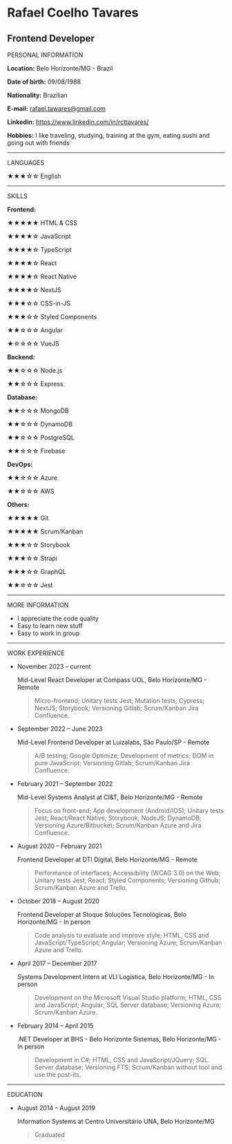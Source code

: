 # Rafael Coelho Tavares

## Frontend Developer

PERSONAL INFORMATION

**Location:** Belo Horizonte/MG - Brazil

**Date of birth:** 09/08/1988

**Nationality:** Brazilian

**E-mail:** rafael.tawares@gmail.com

**Linkedin:** https://www.linkedin.com/in/rcttavares/

**Hobbies:** I like traveling, studying, training at the gym, eating sushi and going out with friends

---

LANGUAGES

★★★☆☆ English

---

SKILLS

**Frontend:**

★★★★★ HTML & CSS

★★★★☆ JavaScript

★★★★☆ TypeScript

★★★★☆ React

★★★★☆ React Native

★★★★☆ NextJS

★★★☆☆ CSS-in-JS

★★★☆☆ Styled Components

★★☆☆☆ Angular

★☆☆☆☆ VueJS

**Backend:**

★★☆☆☆ Node.js

★★☆☆☆ Express

**Database:**

★★☆☆☆ MongoDB

★★☆☆☆ DynamoDB

★★☆☆☆ PostgreSQL

★★☆☆☆ Firebase

**DevOps:**

★★☆☆☆ Azure

★★☆☆☆ AWS

**Others:**

★★★★★ Git

★★★★★ Scrum/Kanban

★★★☆☆ Storybook

★★★☆☆ Strapi

★★★☆☆ GraphQL

★★☆☆☆ Jest

---

MORE INFORMATION

* I appreciate the code quality
* Easy to learn new stuff
* Easy to work in group

---

WORK EXPERIENCE

* November 2023 – current
  
  Mid-Level React Developer at Compass UOL, Belo Horizonte/MG - Remote
  
  > Micro-frontend; Unitary tests Jest; Mutation tests; Cypress; NextJS; Storybook; Versioning Gitlab; Scrum/Kanban Jira Confluence.

* September 2022 – June 2023
  
  Mid-Level Frontend Developer at Luizalabs, São Paulo/SP - Remote
  
  > A/B testing; Google Optimize; Development of metrics; DOM in pure JavaScript; Versioning Gitlab; Scrum/Kanban Jira Confluence.

* February 2021 – September 2022
  
  Mid-Level Systems Analyst at CI&T, Belo Horizonte/MG - Remote
  
  > Focus on front-end; App development (Android/IOS); Unitary tests Jest; React/React Native; Storybook; NodeJS; DynamoDB; Versioning Azure/Bitbucket; Scrum/Kanban Azure and Jira Confluence.

* August 2020 – February 2021
  
  Frontend Developer at DTI Digital, Belo Horizonte/MG - Remote
  
  > Performance of interfaces; Accessibility (WCAG 3.0) on the Web; Unitary tests Jest; React; Styled Components; Versioning Github; Scrum/Kanban Azure and Trello.

* October 2018 – August 2020
  
  Frontend Developer at Stoque Soluções Tecnológicas, Belo Horizonte/MG - In person
  
  > Code analysis to evaluate and improve style; HTML, CSS and JavaScript/TypeScript; Angular; Versioning Azure; Scrum/Kanban Azure and Trello.

* April 2017 – December 2017
  
  Systems Development Intern at VLI Logística, Belo Horizonte/MG - In person
  
  > Development on the Microsoft Visual Studio platform; HTML, CSS and JavaScript; Angular; SQL Server database; Versioning Azure; Scrum/Kanban Azure.

* February 2014 – April 2015
  
  .NET Developer at BHS - Belo Horizonte Sistemas, Belo Horizonte/MG - In person
  
  > Development in C#; HTML, CSS and JavaScript/JQuery; SQL Server database; Versioning FTS; Scrum/Kanban without tool and use the post-its.

---

EDUCATION

* August 2014 – August 2019
  
  Information Systems at Centro Universitário UNA, Belo Horizonte/MG
  
  > Graduated
  
